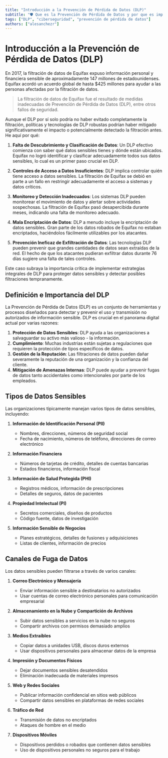 ```yaml
---
title: "Introducción a la Prevención de Pérdida de Datos (DLP)"
subtitle: "🛡️ Que es la Prevención de Pérdida de Datos y por que es importante. Entendiendo el papel crucial del DLP en la protección de la información sensible. Tipos de datos sensibles y canales de fuga de datos."
tags: ["DLP", "ciberseguridad", "prevención de pérdida de datos"]
authors: ["alesanchezr"]
---
```


# Introducción a la Prevención de Pérdida de Datos (DLP)

En 2017, la filtración de datos de Equifax expuso información personal y financiera sensible de aproximadamente 147 millones de estadounidenses. Equifax acordó un acuerdo global de hasta $425 millones para ayudar a las personas afectadas por la filtración de datos.

> La filtración de datos de Equifax fue el resultado de medidas inadecuadas de Prevención de Pérdida de Datos (DLP), entre otros fallos de seguridad.

Aunque el DLP por sí solo podría no haber evitado completamente la filtración, políticas y tecnologías de DLP robustas podrían haber mitigado significativamente el impacto o potencialmente detectado la filtración antes. He aquí por qué:

1. **Falta de Descubrimiento y Clasificación de Datos**: Un DLP efectivo comienza con saber qué datos sensibles tienes y dónde están ubicados. Equifax no logró identificar y clasificar adecuadamente todos sus datos sensibles, lo cual es un primer paso crucial en DLP.

2. **Controles de Acceso a Datos Insuficientes**: DLP implica controlar quién tiene acceso a datos sensibles. La filtración de Equifax se debió en parte a un fallo en restringir adecuadamente el acceso a sistemas y datos críticos.

3. **Monitoreo y Detección Inadecuados**: Los sistemas DLP pueden monitorear el movimiento de datos y alertar sobre actividades sospechosas. La filtración de Equifax pasó desapercibida durante meses, indicando una falta de monitoreo adecuado.

4. **Mala Encriptación de Datos**: DLP a menudo incluye la encriptación de datos sensibles. Gran parte de los datos robados de Equifax no estaban encriptados, haciéndolos fácilmente utilizables por los atacantes.

5. **Prevención Ineficaz de Exfiltración de Datos**: Las tecnologías DLP pueden prevenir que grandes cantidades de datos sean extraídas de la red. El hecho de que los atacantes pudieran exfiltrar datos durante 76 días sugiere una falta de tales controles.

Este caso subraya la importancia crítica de implementar estrategias integrales de DLP para proteger datos sensibles y detectar posibles filtraciones tempranamente.

## Definición e Importancia del DLP

La Prevención de Pérdida de Datos (DLP) es un conjunto de herramientas y procesos diseñados para detectar y prevenir el uso y transmisión no autorizados de información sensible. DLP es crucial en el panorama digital actual por varias razones:

1. **Protección de Datos Sensibles**: DLP ayuda a las organizaciones a salvaguardar su activo más valioso - la información.
2. **Cumplimiento**: Muchas industrias están sujetas a regulaciones que requieren la protección de tipos específicos de datos.
3. **Gestión de la Reputación**: Las filtraciones de datos pueden dañar severamente la reputación de una organización y la confianza del cliente.
4. **Mitigación de Amenazas Internas**: DLP puede ayudar a prevenir fugas de datos tanto accidentales como intencionales por parte de los empleados.

## Tipos de Datos Sensibles

Las organizaciones típicamente manejan varios tipos de datos sensibles, incluyendo:

1. **Información de Identificación Personal (PII)**
   - Nombres, direcciones, números de seguridad social
   - Fecha de nacimiento, números de teléfono, direcciones de correo electrónico

2. **Información Financiera**
   - Números de tarjetas de crédito, detalles de cuentas bancarias
   - Estados financieros, información fiscal

3. **Información de Salud Protegida (PHI)**
   - Registros médicos, información de prescripciones
   - Detalles de seguros, datos de pacientes

4. **Propiedad Intelectual (PI)**
   - Secretos comerciales, diseños de productos
   - Código fuente, datos de investigación

5. **Información Sensible de Negocios**
   - Planes estratégicos, detalles de fusiones y adquisiciones
   - Listas de clientes, información de precios

## Canales de Fuga de Datos

Los datos sensibles pueden filtrarse a través de varios canales:

1. **Correo Electrónico y Mensajería**
   - Enviar información sensible a destinatarios no autorizados
   - Usar cuentas de correo electrónico personales para comunicación empresarial

2. **Almacenamiento en la Nube y Compartición de Archivos**
   - Subir datos sensibles a servicios en la nube no seguros
   - Compartir archivos con permisos demasiado amplios

3. **Medios Extraíbles**
   - Copiar datos a unidades USB, discos duros externos
   - Usar dispositivos personales para almacenar datos de la empresa

4. **Impresión y Documentos Físicos**
   - Dejar documentos sensibles desatendidos
   - Eliminación inadecuada de materiales impresos

5. **Web y Redes Sociales**
   - Publicar información confidencial en sitios web públicos
   - Compartir datos sensibles en plataformas de redes sociales

6. **Tráfico de Red**
   - Transmisión de datos no encriptados
   - Ataques de hombre en el medio

7. **Dispositivos Móviles**
   - Dispositivos perdidos o robados que contienen datos sensibles
   - Uso de dispositivos personales no seguros para el trabajo
